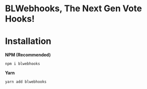 # BLWebhooks, The Next Gen Vote Hooks!

# Installation
**NPM (Recommended)**
```
npm i blwebhooks
```
**Yarn**
```
yarn add blwebhooks
```
